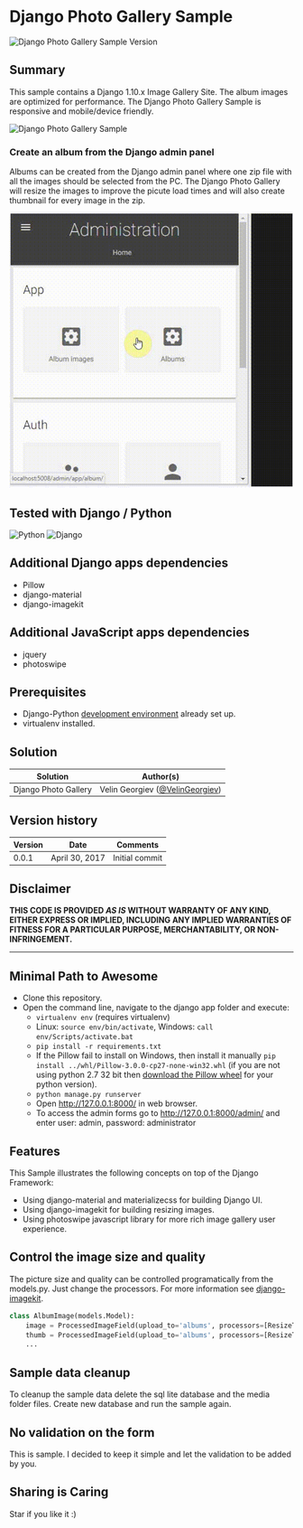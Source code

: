 # Django Photo Gallery Sample #

![Django Photo Gallery Sample Version](https://img.shields.io/badge/Version-0.0.1-green.svg)

## Summary

This sample contains a Django 1.10.x Image Gallery Site. The album images are optimized for performance. The Django Photo Gallery Sample is responsive and mobile/device friendly.

![Django Photo Gallery Sample](./assets/django_photo_gallery_explore.gif)

### Create an album from the Django admin panel

Albums can be created from the Django admin panel where one zip file with all the images should be selected from the PC. The Django Photo Gallery will resize the images to improve the picute load times and will also create thumbnail for every image in the zip.

![Django Photo Gallery Sample](./assets/django_photo_gallery_admin.gif)


## Tested with Django / Python
![Python](https://img.shields.io/badge/Python-2.7-green.svg)
![Django](https://img.shields.io/badge/Django-1.10.5-green.svg)

## Additional Django apps dependencies
- Pillow
- django-material
- django-imagekit

## Additional JavaScript apps dependencies
- jquery
- photoswipe

## Prerequisites

- Django-Python [development environment](https://www.djangoproject.com/start/) already set up.
- virtualenv installed.

## Solution

Solution|Author(s)
--------|---------
Django Photo Gallery | Velin Georgiev ([@VelinGeorgiev](https://twitter.com/velingeorgiev))

## Version history

Version|Date|Comments
-------|----|--------
0.0.1|April 30, 2017 | Initial commit

## Disclaimer
**THIS CODE IS PROVIDED *AS IS* WITHOUT WARRANTY OF ANY KIND, EITHER EXPRESS OR IMPLIED, INCLUDING ANY IMPLIED WARRANTIES OF FITNESS FOR A PARTICULAR PURPOSE, MERCHANTABILITY, OR NON-INFRINGEMENT.**

---

## Minimal Path to Awesome

- Clone this repository.
- Open the command line, navigate to the django app folder and execute:
    - `virtualenv env` (requires virtualenv)
    - Linux: `source env/bin/activate`, Windows: `call env/Scripts/activate.bat`
    - `pip install -r requirements.txt`
    - If the Pillow fail to install on Windows, then install it manually `pip install ../whl/Pillow-3.0.0-cp27-none-win32.whl` (if you are not using python 2.7 32 bit then  [download the Pillow wheel](http://www.lfd.uci.edu/~gohlke/pythonlibs/#pillow) for your python version).
    - `python manage.py runserver`
    - Open http://127.0.0.1:8000/ in web browser.
    - To access the admin forms go to http://127.0.0.1:8000/admin/ and enter user: admin, password: administrator

## Features

This Sample illustrates the following concepts on top of the Django Framework:

- Using django-material and materializecss for building Django UI.
- Using django-imagekit for building resizing images.
- Using photoswipe javascript library for more rich image gallery user experience.

## Control the image size and quality
The picture size and quality can be controlled programatically from the models.py. Just change the processors. For more information see [django-imagekit](https://github.com/matthewwithanm/django-imagekit).

```python
class AlbumImage(models.Model):
    image = ProcessedImageField(upload_to='albums', processors=[ResizeToFit(1280)], format='JPEG', options={'quality': 70})
    thumb = ProcessedImageField(upload_to='albums', processors=[ResizeToFit(300)], format='JPEG', options={'quality': 80})
    ...
```

## Sample data cleanup
To cleanup the sample data delete the sql lite database and the media folder files. Create new database and run the sample again.

## No validation on the form
This is sample. I decided to keep it simple and let the validation to be added by you.

## Sharing is Caring

Star if you like it :)
